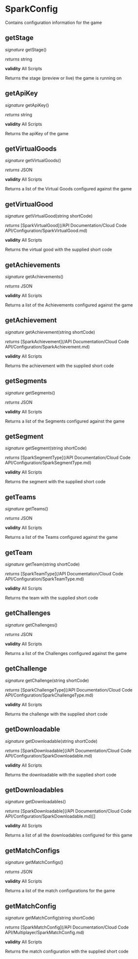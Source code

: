 # SparkConfig

Contains configuration information for the game


## getStage
_signature_ getStage()</p>
_returns_ string</p>

<b>validity</b> All Scripts

Returns the stage (preview or live) the game is running on

## getApiKey
_signature_ getApiKey()</p>
_returns_ string</p>

<b>validity</b> All Scripts

Returns the apiKey of the game

## getVirtualGoods
_signature_ getVirtualGoods()</p>
_returns_ JSON</p>

<b>validity</b> All Scripts

Returns a list of the Virtual Goods configured against the game

## getVirtualGood
_signature_ getVirtualGood(string shortCode)</p>
_returns_ [SparkVirtualGood](/API Documentation/Cloud Code API/Configuration/SparkVirtualGood.md)</p>

<b>validity</b> All Scripts

Returns the virtual good with the supplied short code

## getAchievements
_signature_ getAchievements()</p>
_returns_ JSON</p>

<b>validity</b> All Scripts

Returns a list of the Achievements configured against the game

## getAchievement
_signature_ getAchievement(string shortCode)</p>
_returns_ [SparkAchievement](/API Documentation/Cloud Code API/Configuration/SparkAchievement.md)</p>

<b>validity</b> All Scripts

Returns the achievement with the supplied short code

## getSegments
_signature_ getSegments()</p>
_returns_ JSON</p>

<b>validity</b> All Scripts

Returns a list of the Segments configured against the game

## getSegment
_signature_ getSegment(string shortCode)</p>
_returns_ [SparkSegmentType](/API Documentation/Cloud Code API/Configuration/SparkSegmentType.md)</p>

<b>validity</b> All Scripts

Returns the segment with the supplied short code

## getTeams
_signature_ getTeams()</p>
_returns_ JSON</p>

<b>validity</b> All Scripts

Returns a list of the Teams configured against the game

## getTeam
_signature_ getTeam(string shortCode)</p>
_returns_ [SparkTeamType](/API Documentation/Cloud Code API/Configuration/SparkTeamType.md)</p>

<b>validity</b> All Scripts

Returns the team with the supplied short code

## getChallenges
_signature_ getChallenges()</p>
_returns_ JSON</p>

<b>validity</b> All Scripts

Returns a list of the Challenges configured against the game

## getChallenge
_signature_ getChallenge(string shortCode)</p>
_returns_ [SparkChallengeType](/API Documentation/Cloud Code API/Configuration/SparkChallengeType.md)</p>

<b>validity</b> All Scripts

Returns the challenge with the supplied short code

## getDownloadable
_signature_ getDownloadable(string shortCode)</p>
_returns_ [SparkDownloadable](/API Documentation/Cloud Code API/Configuration/SparkDownloadable.md)</p>

<b>validity</b> All Scripts

Returns the downloadable with the supplied short code

## getDownloadables
_signature_ getDownloadables()</p>
_returns_ [SparkDownloadable](/API Documentation/Cloud Code API/Configuration/SparkDownloadable.md)[]</p>

<b>validity</b> All Scripts

Returns a list of all the downloadables configured for this game

## getMatchConfigs
_signature_ getMatchConfigs()</p>
_returns_ JSON</p>

<b>validity</b> All Scripts

Returns a list of the match configurations for the game

## getMatchConfig
_signature_ getMatchConfig(string shortCode)</p>
_returns_ [SparkMatchConfig](/API Documentation/Cloud Code API/Multiplayer/SparkMatchConfig.md)</p>

<b>validity</b> All Scripts

Returns the match configuration with the supplied short code

